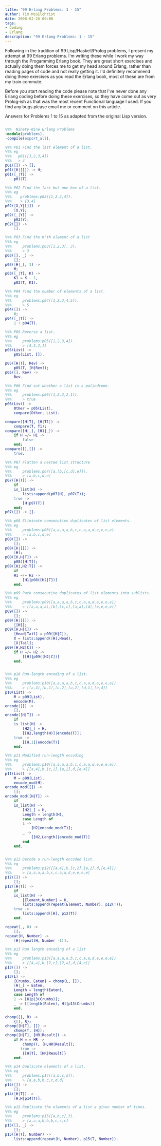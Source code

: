 ```yaml
---
title: "99 Erlang Problems: 1 - 15"
author: Tim McGilchrist
date: 2008-02-26 00:00
tags:
- Coding
- Erlang
description: "99 Erlang Problems: 1 - 15"
---
```

Following in the tradition of 99 Lisp/Haskell/Prolog problems, I present my
attempt at 99 Erlang problems. I'm writing these while I work my way through
the Progamming Erlang book. They are great short exercises and actually doing
them forces me to get my head around Erlang, rather than reading pages of code
and not really getting it. I'd definitely recommend doing these exercises as
you read the Erlang book, most of these are from my train commute.

Before you start reading the code please note that I've never done any Erlang
coding before doing these exercises, so they have come out as very Prolog-ish as
that was the most recent Functional language I used. If you find any bugs please
email me or comment on this article.

Answers for Problems 1 to 15 as adapted from the original Lisp version.

``` erlang

%%%  Ninety-Nine Erlang Problems
-module(problems).
-compile(export_all).

%%% P01 Find the last element of a list.
%%% eg
%%%   p01([1,2,3,4])
%%%   > 4
p01([]) -> [];
p01([H|[]]) -> H;
p01([_|T]) ->
    p01(T).

%%% P02 Find the last but one box of a list.
%%% eg
%%%    problems:p02([1,2,3,4]).
%%%    > [3,4]
p02([X,Y|[]]) ->
    [X,Y];
p02([_|Y]) ->
    p02(Y);
p02([]) ->
    [].

%%% P03 Find the K'th element of a list
%%% eg
%%%     problems:p03([1,2,3], 3).
%%%     > 3
p03([], _) ->
    [];
p03([H|_], 1) ->
    H;
p03([_|T], K) ->
    K1 = K - 1,
    p03(T, K1).

%%% P04 Find the number of elements of a list.
%%% eg
%%%     problems:p04([1,2,3,4,5]).
%%%     > 5
p04([]) ->
    0;
p04([_|T]) ->
    1 + p04(T).

%%% P05 Reverse a list.
%%% eg
%%%     problems:p05([1,2,3,4]).
%%%     > [4,3,2,1]
p05(List) ->
    p05(List, []).

p05([H|T], Rev) ->
    p05(T, [H|Rev]);
p05([], Rev) ->
    Rev.

%%% P06 Find out whether a list is a palindrome.
%%% eg
%%%     problems:p06([1,2,3,2,1]).
%%%     > true
p06(List) ->
    Other = p05(List),
    compare(Other, List).

compare([H|T], [H|T1]) ->
    compare(T, T1);
compare([H|_], [H1|_]) ->
    if H =/= H1 ->
	    false
    end;
compare([],[]) ->
    true.

%%% P07 Flatten a nested list structure
%%% eg
%%%     problems:p07([a,[b,[c,d],e]]).
%%%     > [a,b,c,d,e]
p07([H|T]) ->
    if
	is_list(H) ->
	    lists:append(p07(H), p07(T));
	true ->
	    [H|p07(T)]
    end;
p07([]) -> [].

%%% p08 Eliminate consecutive duplicates of list elements.
%%% eg
%%%     problems:p08([a,a,a,a,b,c,c,a,a,d,e,e,e,e).
%%%     > [a,b,c,d,e]
p08([]) ->
    [];
p08([H|[]]) ->
    [H];
p08([H,H|T]) ->
    p08([H|T]);
p08([H1,H2|T]) ->
    if
	H1 =/= H2 ->
	    [H1|p08([H2|T])]
    end.

%%% p09 Pack consecutive duplicates of list elements into sublists.
%%% eg
%%%     problems:p09([a,a,a,a,b,c,c,a,a,d,e,e,e,e]).
%%%     > [[a,a,a,a],[b],[c,c],[a,a],[d],[e,e,e,e]]
p09([]) ->
    [];
p09([H|[]]) ->
    [[H]];
p09([H,H|C]) ->
    [Head|Tail] = p09([H|C]),
    X = lists:append([H],Head),
    [X|Tail];
p09([H,H2|C]) ->
    if H =/= H2 ->
	    [[H]|p09([H2|C])]
    end.


%%% p10 Run-length encoding of a list.
%%% eg
%%%     problems:p10([a,a,a,a,b,c,c,a,a,d,e,e,e,e]).
%%%     > [[a,4],[b,1],[c,2],[a,2],[d,1],[e,4]]
p10(List) ->
    M = p09(List),
    encode(M).
encode([]) ->
    [];
encode([H|T]) ->
    if
	is_list(H) ->
	    [H2|_] = H,
	    [[H2,length(H)]|encode(T)];
	true ->
	    [[H,1]|encode(T)]
    end.

%%% p11 Modified run-length encoding
%%% eg
%%%     problems:p10([a,a,a,a,b,c,c,a,a,d,e,e,e,e]).
%%%     > [[a,4],b,[c,2],[a,2],d,[e,4]]
p11(List) ->
    M = p09(List),
    encode_mod(M).
encode_mod([]) ->
    [];
encode_mod([H|T]) ->
    if
	is_list(H) ->
	    [H2|_] = H,
	    Length = length(H),
	    case Length of
		1 ->
		    [H2|encode_mod(T)];
		_ ->
		    [[H2,Length]|encode_mod(T)]
	    end
    end.


%%% p12 Decode a run-length encoded list.
%%% eg
%%%     problems:p12([[a,4],b,[c,2],[a,2],d,[e,4]]).
%%%     > [a,a,a,a,b,c,c,a,a,d,e,e,e,e]
p12([]) ->
    [];
p12([H|T]) ->
    if
	is_list(H) ->
	    [Element,Number] = H,
	    lists:append(repeat(Element, Number), p12(T));
	true ->
	    lists:append([H], p12(T))
    end.

repeat(_, 0) ->
    [];
repeat(H, Number) ->
    [H|repeat(H, Number -1)].

%%% p13 Run length encoding of a list
%%% eg
%%%     problems:p13([a,a,a,a,b,c,c,a,a,d,e,e,e,e]).
%%%     > [[4,a],b,[2,c],[2,a],d,[4,e]]
p13([]) ->
    [];
p13(L) ->
    {Crumbs, Eaten} = chomp(L, []),
    [H|_] = Eaten,
    Length = length(Eaten),
    case Length of
	1 -> [H|p13(Crumbs)];
	_ -> [[length(Eaten), H]|p13(Crumbs)]
    end.

chomp([], R) ->
    {[], R};
chomp([H|T], []) ->
    chomp(T, [H]);
chomp([H|T], [HR|Result]) ->
    if H =:= HR ->
	    chomp(T, [H,HR|Result]);
       true ->
	    {[H|T], [HR|Result]}
    end.

%%% p14 Duplicate elements of a list.
%%% eg
%%%     problems:p14([a,b,c,d]).
%%%     > [a,a,b,b,c,c,d,d]
p14([]) ->
    [];
p14([H|T]) ->
    [H,H|p14(T)].

%%% p15 Replicate the elements of a list a given number of times.
%%% eg
%%%     problems:p15([a,b,c],3).
%%%     > [a,a,a,b,b,b,c,c,c]
p15([], _) ->
    [];
p15([H|T], Number) ->
    lists:append(repeat(H, Number), p15(T, Number)).

```
